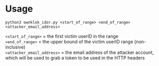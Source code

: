 # Usage
```python3 ownklok_idor.py <start_of_range> <end_of_range> <attacker_email_address>```

```<start_of_range>``` = the first victim userID in the range <br/>
```<end_of_range>``` = the upper bound of the victim userID range (non-inclusive) <br/>
```<attacker_email_address>``` = the email address of the attacker account, which will be used to grab a token to be used in the HTTP headers
